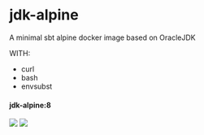 # jdk-alpine

A minimal sbt alpine docker image based on OracleJDK

WITH:
 - curl
 - bash
 - envsubst

#### jdk-alpine:8

[![](https://images.microbadger.com/badges/image/kondaurov/jdk-alpine:8.svg)](https://microbadger.com/images/kondaurov/jdk-alpine:8 "Get your own image badge on microbadger.com")
[![](https://images.microbadger.com/badges/version/kondaurov/jdk-alpine:8.svg)](https://microbadger.com/images/kondaurov/jdk-alpine:8 "Get your own version badge on microbadger.com")